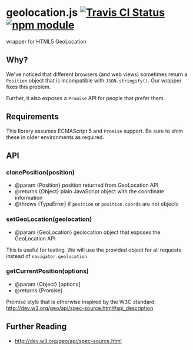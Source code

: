 # geolocation.js [![Travis CI Status](https://travis-ci.org/blinkmobile/geolocation.js.svg?branch=master)](https://travis-ci.org/blinkmobile/geolocation.js) [![npm module](https://img.shields.io/npm/v/@blinkmobile/geolocation.svg)](https://www.npmjs.com/package/@blinkmobile/geolocation)

wrapper for HTML5 GeoLocation


## Why?

We've noticed that different browsers (and web views) sometimes return a
`Position` object that is incompatible with `JSON.stringify()`. Our wrapper
fixes this problem.

Further, it also exposes a `Promise` API for people that prefer them.


## Requirements

This library assumes ECMAScript 5 and `Promise` support.
Be sure to shim these in older environments as required.


## API


### clonePosition(position)

- @param {Position} position returned from GeoLocation API
- @returns {Object} plain JavaScript object with the coordinate information
- @throws {TypeError} if `position` or `position.coords` are not objects


### setGeoLocation(geolocation)

- @param {GeoLocation} geolocation object that exposes the GeoLocation API

This is useful for testing. We will use the provided object for all requests
instead of `navigator.geolocation`.


### getCurrentPosition(options)

- @param {Object} [options]
- @returns {Promise}

Promise style that is otherwise inspired by the W3C standard: http://dev.w3.org/geo/api/spec-source.html#api_description


## Further Reading

- http://dev.w3.org/geo/api/spec-source.html
